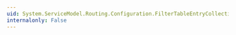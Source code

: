 ```yaml
---
uid: System.ServiceModel.Routing.Configuration.FilterTableEntryCollection.Clear
internalonly: False
---
```


